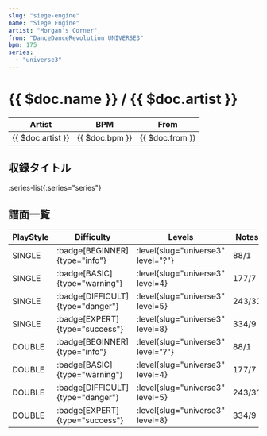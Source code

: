 ```yaml
---
slug: "siege-engine"
name: "Siege Engine"
artist: "Morgan's Corner"
from: "DanceDanceRevolution UNIVERSE3"
bpm: 175
series:
  - "universe3"
---
```


# {{ $doc.name }} / {{ $doc.artist }}

|Artist|BPM|From|
|------|---|----|
|{{ $doc.artist }}|{{ $doc.bpm }}|{{ $doc.from }}|

## 収録タイトル

:series-list{:series="series"}

## 譜面一覧

|PlayStyle|Difficulty|Levels|Notes|Movie|
|---------|----------|------|-----|-----|
|SINGLE| :badge[BEGINNER]{type="info"}|<div class="field is-grouped is-grouped-multiline"> :level{slug="universe3" level="?"}</div>|88/1||
|SINGLE| :badge[BASIC]{type="warning"}|<div class="field is-grouped is-grouped-multiline"> :level{slug="universe3" level=4}</div>|177/7||
|SINGLE| :badge[DIFFICULT]{type="danger"}|<div class="field is-grouped is-grouped-multiline"> :level{slug="universe3" level=5}</div>|243/31||
|SINGLE| :badge[EXPERT]{type="success"}|<div class="field is-grouped is-grouped-multiline"> :level{slug="universe3" level=8}</div>|334/9||
|DOUBLE| :badge[BEGINNER]{type="info"}|<div class="field is-grouped is-grouped-multiline"> :level{slug="universe3" level="?"}</div>|88/1||
|DOUBLE| :badge[BASIC]{type="warning"}|<div class="field is-grouped is-grouped-multiline"> :level{slug="universe3" level=4}</div>|177/7||
|DOUBLE| :badge[DIFFICULT]{type="danger"}|<div class="field is-grouped is-grouped-multiline"> :level{slug="universe3" level=5}</div>|243/31||
|DOUBLE| :badge[EXPERT]{type="success"}|<div class="field is-grouped is-grouped-multiline"> :level{slug="universe3" level=8}</div>|334/9||

